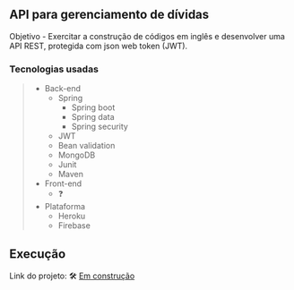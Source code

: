 ## API para gerenciamento de dívidas
Objetivo - Exercitar a construção de códigos em inglês e desenvolver uma API REST, protegida com json web token (JWT).

### Tecnologias usadas
>- Back-end
>	- Spring
>    	- Spring boot
>    	- Spring data
>	    - Spring security
>	- JWT
>	- Bean validation
>	- MongoDB
>	- Junit
>	- Maven
>- Front-end
>	- ❓
>- Plataforma
>	- Heroku
> 	- Firebase

## Execução
Link do projeto: 🛠 [Em construção]()
